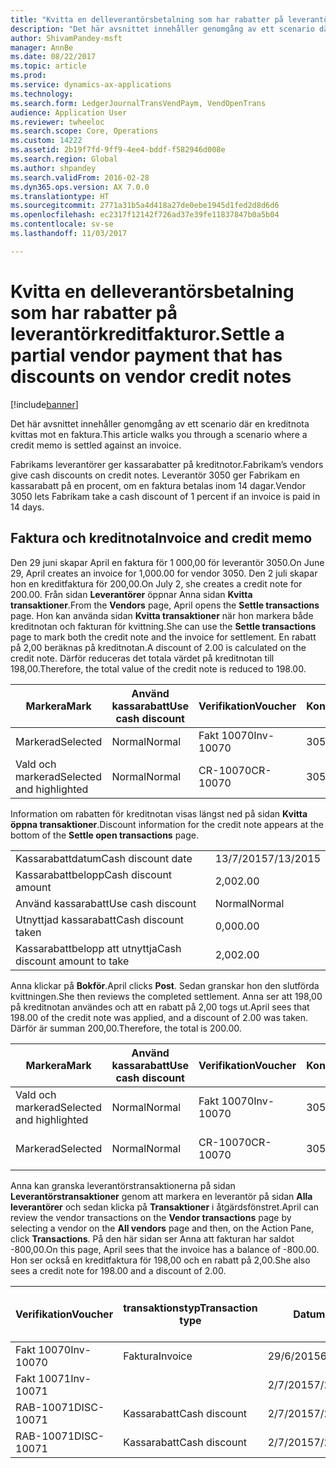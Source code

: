 ```yaml
---
title: "Kvitta en delleverantörsbetalning som har rabatter på leverantörkreditfakturor."
description: "Det här avsnittet innehåller genomgång av ett scenario där en kreditnota kvittas mot en faktura."
author: ShivamPandey-msft
manager: AnnBe
ms.date: 08/22/2017
ms.topic: article
ms.prod: 
ms.service: dynamics-ax-applications
ms.technology: 
ms.search.form: LedgerJournalTransVendPaym, VendOpenTrans
audience: Application User
ms.reviewer: twheeloc
ms.search.scope: Core, Operations
ms.custom: 14222
ms.assetid: 2b19f7fd-9ff9-4ee4-bddf-f582946d008e
ms.search.region: Global
ms.author: shpandey
ms.search.validFrom: 2016-02-28
ms.dyn365.ops.version: AX 7.0.0
ms.translationtype: HT
ms.sourcegitcommit: 2771a31b5a4d418a27de0ebe1945d1fed2d8d6d6
ms.openlocfilehash: ec2317f12142f726ad37e39fe11837847b0a5b04
ms.contentlocale: sv-se
ms.lasthandoff: 11/03/2017

---
```


# <a name="settle-a-partial-vendor-payment-that-has-discounts-on-vendor-credit-notes"></a><span data-ttu-id="f4ada-103">Kvitta en delleverantörsbetalning som har rabatter på leverantörkreditfakturor.</span><span class="sxs-lookup"><span data-stu-id="f4ada-103">Settle a partial vendor payment that has discounts on vendor credit notes</span></span>

[!include[banner](../includes/banner.md)]


<span data-ttu-id="f4ada-104">Det här avsnittet innehåller genomgång av ett scenario där en kreditnota kvittas mot en faktura.</span><span class="sxs-lookup"><span data-stu-id="f4ada-104">This article walks you through a scenario where a credit memo is settled against an invoice.</span></span>

<span data-ttu-id="f4ada-105">Fabrikams leverantörer ger kassarabatter på kreditnotor.</span><span class="sxs-lookup"><span data-stu-id="f4ada-105">Fabrikam’s vendors give cash discounts on credit notes.</span></span> <span data-ttu-id="f4ada-106">Leverantör 3050 ger Fabrikam en kassarabatt på en procent, om en faktura betalas inom 14 dagar.</span><span class="sxs-lookup"><span data-stu-id="f4ada-106">Vendor 3050 lets Fabrikam take a cash discount of 1 percent if an invoice is paid in 14 days.</span></span>

## <a name="invoice-and-credit-memo"></a><span data-ttu-id="f4ada-107">Faktura och kreditnota</span><span class="sxs-lookup"><span data-stu-id="f4ada-107">Invoice and credit memo</span></span>
<span data-ttu-id="f4ada-108">Den 29 juni skapar April en faktura för 1 000,00 för leverantör 3050.</span><span class="sxs-lookup"><span data-stu-id="f4ada-108">On June 29, April creates an invoice for 1,000.00 for vendor 3050.</span></span> <span data-ttu-id="f4ada-109">Den 2 juli skapar hon en kreditfaktura för 200,00.</span><span class="sxs-lookup"><span data-stu-id="f4ada-109">On July 2, she creates a credit note for 200.00.</span></span> <span data-ttu-id="f4ada-110">Från sidan **Leverantörer** öppnar Anna sidan **Kvitta transaktioner**.</span><span class="sxs-lookup"><span data-stu-id="f4ada-110">From the **Vendors** page, April opens the **Settle transactions** page.</span></span> <span data-ttu-id="f4ada-111">Hon kan använda sidan **Kvitta transaktioner** när hon markera både kreditnotan och fakturan för kvittning.</span><span class="sxs-lookup"><span data-stu-id="f4ada-111">She can use the **Settle transactions** page to mark both the credit note and the invoice for settlement.</span></span> <span data-ttu-id="f4ada-112">En rabatt på 2,00 beräknas på kreditnotan.</span><span class="sxs-lookup"><span data-stu-id="f4ada-112">A discount of 2.00 is calculated on the credit note.</span></span> <span data-ttu-id="f4ada-113">Därför reduceras det totala värdet på kreditnotan till 198,00.</span><span class="sxs-lookup"><span data-stu-id="f4ada-113">Therefore, the total value of the credit note is reduced to 198.00.</span></span>

| <span data-ttu-id="f4ada-114">Markera</span><span class="sxs-lookup"><span data-stu-id="f4ada-114">Mark</span></span>                     | <span data-ttu-id="f4ada-115">Använd kassarabatt</span><span class="sxs-lookup"><span data-stu-id="f4ada-115">Use cash discount</span></span> | <span data-ttu-id="f4ada-116">Verifikation</span><span class="sxs-lookup"><span data-stu-id="f4ada-116">Voucher</span></span>   | <span data-ttu-id="f4ada-117">Konto</span><span class="sxs-lookup"><span data-stu-id="f4ada-117">Account</span></span> | <span data-ttu-id="f4ada-118">Datum</span><span class="sxs-lookup"><span data-stu-id="f4ada-118">Date</span></span>      | <span data-ttu-id="f4ada-119">Förfallodatum</span><span class="sxs-lookup"><span data-stu-id="f4ada-119">Due date</span></span>  | <span data-ttu-id="f4ada-120">Faktura</span><span class="sxs-lookup"><span data-stu-id="f4ada-120">Invoice</span></span> | <span data-ttu-id="f4ada-121">Belopp i transaktionsvalutan</span><span class="sxs-lookup"><span data-stu-id="f4ada-121">Amount in transaction currency</span></span> | <span data-ttu-id="f4ada-122">Valuta</span><span class="sxs-lookup"><span data-stu-id="f4ada-122">Currency</span></span> | <span data-ttu-id="f4ada-123">Belopp att kvitta</span><span class="sxs-lookup"><span data-stu-id="f4ada-123">Amount to settle</span></span> |
|--------------------------|-------------------|-----------|---------|-----------|-----------|---------|--------------------------------|----------|------------------|
| <span data-ttu-id="f4ada-124">Markerad</span><span class="sxs-lookup"><span data-stu-id="f4ada-124">Selected</span></span>                 | <span data-ttu-id="f4ada-125">Normal</span><span class="sxs-lookup"><span data-stu-id="f4ada-125">Normal</span></span>            | <span data-ttu-id="f4ada-126">Fakt 10070</span><span class="sxs-lookup"><span data-stu-id="f4ada-126">Inv-10070</span></span> | <span data-ttu-id="f4ada-127">3050</span><span class="sxs-lookup"><span data-stu-id="f4ada-127">3050</span></span>    | <span data-ttu-id="f4ada-128">29/6/2015</span><span class="sxs-lookup"><span data-stu-id="f4ada-128">6/29/2015</span></span> | <span data-ttu-id="f4ada-129">29/7/2015</span><span class="sxs-lookup"><span data-stu-id="f4ada-129">7/29/2015</span></span> | <span data-ttu-id="f4ada-130">10070</span><span class="sxs-lookup"><span data-stu-id="f4ada-130">10070</span></span>   | <span data-ttu-id="f4ada-131">-1 000,00</span><span class="sxs-lookup"><span data-stu-id="f4ada-131">-1,000.00</span></span>                      | <span data-ttu-id="f4ada-132">USD</span><span class="sxs-lookup"><span data-stu-id="f4ada-132">USD</span></span>      | <span data-ttu-id="f4ada-133">-990,00</span><span class="sxs-lookup"><span data-stu-id="f4ada-133">-990.00</span></span>          |
| <span data-ttu-id="f4ada-134">Vald och markerad</span><span class="sxs-lookup"><span data-stu-id="f4ada-134">Selected and highlighted</span></span> | <span data-ttu-id="f4ada-135">Normal</span><span class="sxs-lookup"><span data-stu-id="f4ada-135">Normal</span></span>            | <span data-ttu-id="f4ada-136">CR-10070</span><span class="sxs-lookup"><span data-stu-id="f4ada-136">CR-10070</span></span>  | <span data-ttu-id="f4ada-137">3050</span><span class="sxs-lookup"><span data-stu-id="f4ada-137">3050</span></span>    | <span data-ttu-id="f4ada-138">2/7/2015</span><span class="sxs-lookup"><span data-stu-id="f4ada-138">7/2/2015</span></span>  | <span data-ttu-id="f4ada-139">29/7/2015</span><span class="sxs-lookup"><span data-stu-id="f4ada-139">7/29/2015</span></span> |         | <span data-ttu-id="f4ada-140">200,00</span><span class="sxs-lookup"><span data-stu-id="f4ada-140">200.00</span></span>                         | <span data-ttu-id="f4ada-141">USD</span><span class="sxs-lookup"><span data-stu-id="f4ada-141">USD</span></span>      | <span data-ttu-id="f4ada-142">198,00</span><span class="sxs-lookup"><span data-stu-id="f4ada-142">198.00</span></span>           |

<span data-ttu-id="f4ada-143">Information om rabatten för kreditnotan visas längst ned på sidan **Kvitta öppna transaktioner**.</span><span class="sxs-lookup"><span data-stu-id="f4ada-143">Discount information for the credit note appears at the bottom of the **Settle open transactions** page.</span></span>

|                              |           |
|------------------------------|-----------|
| <span data-ttu-id="f4ada-144">Kassarabattdatum</span><span class="sxs-lookup"><span data-stu-id="f4ada-144">Cash discount date</span></span>           | <span data-ttu-id="f4ada-145">13/7/2015</span><span class="sxs-lookup"><span data-stu-id="f4ada-145">7/13/2015</span></span> |
| <span data-ttu-id="f4ada-146">Kassarabattbelopp</span><span class="sxs-lookup"><span data-stu-id="f4ada-146">Cash discount amount</span></span>         | <span data-ttu-id="f4ada-147">2,00</span><span class="sxs-lookup"><span data-stu-id="f4ada-147">2.00</span></span>      |
| <span data-ttu-id="f4ada-148">Använd kassarabatt</span><span class="sxs-lookup"><span data-stu-id="f4ada-148">Use cash discount</span></span>            | <span data-ttu-id="f4ada-149">Normal</span><span class="sxs-lookup"><span data-stu-id="f4ada-149">Normal</span></span>    |
| <span data-ttu-id="f4ada-150">Utnyttjad kassarabatt</span><span class="sxs-lookup"><span data-stu-id="f4ada-150">Cash discount taken</span></span>          | <span data-ttu-id="f4ada-151">0,00</span><span class="sxs-lookup"><span data-stu-id="f4ada-151">0.00</span></span>      |
| <span data-ttu-id="f4ada-152">Kassarabattbelopp att utnyttja</span><span class="sxs-lookup"><span data-stu-id="f4ada-152">Cash discount amount to take</span></span> | <span data-ttu-id="f4ada-153">2,00</span><span class="sxs-lookup"><span data-stu-id="f4ada-153">2.00</span></span>      |

<span data-ttu-id="f4ada-154">Anna klickar på **Bokför**.</span><span class="sxs-lookup"><span data-stu-id="f4ada-154">April clicks **Post**.</span></span> <span data-ttu-id="f4ada-155">Sedan granskar hon den slutförda kvittningen.</span><span class="sxs-lookup"><span data-stu-id="f4ada-155">She then reviews the completed settlement.</span></span> <span data-ttu-id="f4ada-156">Anna ser att 198,00 på kreditnotan användes och att en rabatt på 2,00 togs ut.</span><span class="sxs-lookup"><span data-stu-id="f4ada-156">April sees that 198.00 of the credit note was applied, and a discount of 2.00 was taken.</span></span> <span data-ttu-id="f4ada-157">Därför är summan 200,00.</span><span class="sxs-lookup"><span data-stu-id="f4ada-157">Therefore, the total is 200.00.</span></span>

| <span data-ttu-id="f4ada-158">Markera</span><span class="sxs-lookup"><span data-stu-id="f4ada-158">Mark</span></span>                     | <span data-ttu-id="f4ada-159">Använd kassarabatt</span><span class="sxs-lookup"><span data-stu-id="f4ada-159">Use cash discount</span></span> | <span data-ttu-id="f4ada-160">Verifikation</span><span class="sxs-lookup"><span data-stu-id="f4ada-160">Voucher</span></span>   | <span data-ttu-id="f4ada-161">Konto</span><span class="sxs-lookup"><span data-stu-id="f4ada-161">Account</span></span> | <span data-ttu-id="f4ada-162">Datum</span><span class="sxs-lookup"><span data-stu-id="f4ada-162">Date</span></span>      | <span data-ttu-id="f4ada-163">Förfallodatum</span><span class="sxs-lookup"><span data-stu-id="f4ada-163">Due date</span></span>  | <span data-ttu-id="f4ada-164">Faktura</span><span class="sxs-lookup"><span data-stu-id="f4ada-164">Invoice</span></span>  | <span data-ttu-id="f4ada-165">Belopp i transaktionsvalutan</span><span class="sxs-lookup"><span data-stu-id="f4ada-165">Amount in transaction currency</span></span> | <span data-ttu-id="f4ada-166">Valuta</span><span class="sxs-lookup"><span data-stu-id="f4ada-166">Currency</span></span> | <span data-ttu-id="f4ada-167">Belopp att kvitta</span><span class="sxs-lookup"><span data-stu-id="f4ada-167">Amount to settle</span></span> |
|--------------------------|-------------------|-----------|---------|-----------|-----------|----------|--------------------------------|----------|------------------|
| <span data-ttu-id="f4ada-168">Vald och markerad</span><span class="sxs-lookup"><span data-stu-id="f4ada-168">Selected and highlighted</span></span> | <span data-ttu-id="f4ada-169">Normal</span><span class="sxs-lookup"><span data-stu-id="f4ada-169">Normal</span></span>            | <span data-ttu-id="f4ada-170">Fakt 10070</span><span class="sxs-lookup"><span data-stu-id="f4ada-170">Inv-10070</span></span> | <span data-ttu-id="f4ada-171">3050</span><span class="sxs-lookup"><span data-stu-id="f4ada-171">3050</span></span>    | <span data-ttu-id="f4ada-172">29/6/2015</span><span class="sxs-lookup"><span data-stu-id="f4ada-172">6/29/2015</span></span> | <span data-ttu-id="f4ada-173">29/7/2015</span><span class="sxs-lookup"><span data-stu-id="f4ada-173">7/29/2015</span></span> | <span data-ttu-id="f4ada-174">10070</span><span class="sxs-lookup"><span data-stu-id="f4ada-174">10070</span></span>    | <span data-ttu-id="f4ada-175">-1 000,00</span><span class="sxs-lookup"><span data-stu-id="f4ada-175">-1,000.00</span></span>                      | <span data-ttu-id="f4ada-176">USD</span><span class="sxs-lookup"><span data-stu-id="f4ada-176">USD</span></span>      | <span data-ttu-id="f4ada-177">-200,00</span><span class="sxs-lookup"><span data-stu-id="f4ada-177">-200.00</span></span>          |
| <span data-ttu-id="f4ada-178">Markerad</span><span class="sxs-lookup"><span data-stu-id="f4ada-178">Selected</span></span>                 | <span data-ttu-id="f4ada-179">Normal</span><span class="sxs-lookup"><span data-stu-id="f4ada-179">Normal</span></span>            | <span data-ttu-id="f4ada-180">CR-10070</span><span class="sxs-lookup"><span data-stu-id="f4ada-180">CR-10070</span></span>  | <span data-ttu-id="f4ada-181">3050</span><span class="sxs-lookup"><span data-stu-id="f4ada-181">3050</span></span>    | <span data-ttu-id="f4ada-182">2/7/2015</span><span class="sxs-lookup"><span data-stu-id="f4ada-182">7/2/2015</span></span>  | <span data-ttu-id="f4ada-183">29/7/2015</span><span class="sxs-lookup"><span data-stu-id="f4ada-183">7/29/2015</span></span> | <span data-ttu-id="f4ada-184">CR-10070</span><span class="sxs-lookup"><span data-stu-id="f4ada-184">CR-10070</span></span> | <span data-ttu-id="f4ada-185">200,00</span><span class="sxs-lookup"><span data-stu-id="f4ada-185">200.00</span></span>                         | <span data-ttu-id="f4ada-186">USD</span><span class="sxs-lookup"><span data-stu-id="f4ada-186">USD</span></span>      | <span data-ttu-id="f4ada-187">198,00</span><span class="sxs-lookup"><span data-stu-id="f4ada-187">198.00</span></span>           |

<span data-ttu-id="f4ada-188">Anna kan granska leverantörstransaktionerna på sidan **Leverantörstransaktioner** genom att markera en leverantör på sidan **Alla leverantörer** och sedan klicka på **Transaktioner** i åtgärdsfönstret.</span><span class="sxs-lookup"><span data-stu-id="f4ada-188">April can review the vendor transactions on the **Vendor transactions** page by selecting a vendor on the **All vendors** page and then, on the Action Pane, click **Transactions**.</span></span> <span data-ttu-id="f4ada-189">På den här sidan ser Anna att fakturan har saldot -800,00.</span><span class="sxs-lookup"><span data-stu-id="f4ada-189">On this page, April sees that the invoice has a balance of -800.00.</span></span> <span data-ttu-id="f4ada-190">Hon ser också en kreditfaktura för 198,00 och en rabatt på 2,00.</span><span class="sxs-lookup"><span data-stu-id="f4ada-190">She also sees a credit note for 198.00 and a discount of 2.00.</span></span>

| <span data-ttu-id="f4ada-191">Verifikation</span><span class="sxs-lookup"><span data-stu-id="f4ada-191">Voucher</span></span>    | <span data-ttu-id="f4ada-192">transaktionstyp</span><span class="sxs-lookup"><span data-stu-id="f4ada-192">Transaction type</span></span> | <span data-ttu-id="f4ada-193">Datum</span><span class="sxs-lookup"><span data-stu-id="f4ada-193">Date</span></span>      | <span data-ttu-id="f4ada-194">Faktura</span><span class="sxs-lookup"><span data-stu-id="f4ada-194">Invoice</span></span> | <span data-ttu-id="f4ada-195">Debetbelopp i transaktionsvaluta</span><span class="sxs-lookup"><span data-stu-id="f4ada-195">Amount in transaction currency debit</span></span> | <span data-ttu-id="f4ada-196">Kreditbelopp i transaktionsvaluta</span><span class="sxs-lookup"><span data-stu-id="f4ada-196">Amount in transaction currency credit</span></span> | <span data-ttu-id="f4ada-197">Saldo</span><span class="sxs-lookup"><span data-stu-id="f4ada-197">Balance</span></span> | <span data-ttu-id="f4ada-198">Valuta</span><span class="sxs-lookup"><span data-stu-id="f4ada-198">Currency</span></span> |
|------------|------------------|-----------|---------|--------------------------------------|---------------------------------------|---------|----------|
| <span data-ttu-id="f4ada-199">Fakt 10070</span><span class="sxs-lookup"><span data-stu-id="f4ada-199">Inv-10070</span></span>  | <span data-ttu-id="f4ada-200">Faktura</span><span class="sxs-lookup"><span data-stu-id="f4ada-200">Invoice</span></span>          | <span data-ttu-id="f4ada-201">29/6/2015</span><span class="sxs-lookup"><span data-stu-id="f4ada-201">6/29/2015</span></span> | <span data-ttu-id="f4ada-202">10070</span><span class="sxs-lookup"><span data-stu-id="f4ada-202">10070</span></span>   |                                      | <span data-ttu-id="f4ada-203">1 000,00</span><span class="sxs-lookup"><span data-stu-id="f4ada-203">1,000.00</span></span>                              | <span data-ttu-id="f4ada-204">-800,00</span><span class="sxs-lookup"><span data-stu-id="f4ada-204">-800.00</span></span> | <span data-ttu-id="f4ada-205">USD</span><span class="sxs-lookup"><span data-stu-id="f4ada-205">USD</span></span>      |
| <span data-ttu-id="f4ada-206">Fakt 10071</span><span class="sxs-lookup"><span data-stu-id="f4ada-206">Inv-10071</span></span>  |                  | <span data-ttu-id="f4ada-207">2/7/2015</span><span class="sxs-lookup"><span data-stu-id="f4ada-207">7/2/2015</span></span>  | <span data-ttu-id="f4ada-208">CR10071</span><span class="sxs-lookup"><span data-stu-id="f4ada-208">CR10071</span></span> | <span data-ttu-id="f4ada-209">200,00</span><span class="sxs-lookup"><span data-stu-id="f4ada-209">200.00</span></span>                               |                                       | <span data-ttu-id="f4ada-210">0,00</span><span class="sxs-lookup"><span data-stu-id="f4ada-210">0.00</span></span>    | <span data-ttu-id="f4ada-211">USD</span><span class="sxs-lookup"><span data-stu-id="f4ada-211">USD</span></span>      |
| <span data-ttu-id="f4ada-212">RAB-10071</span><span class="sxs-lookup"><span data-stu-id="f4ada-212">DISC-10071</span></span> |  <span data-ttu-id="f4ada-213">Kassarabatt</span><span class="sxs-lookup"><span data-stu-id="f4ada-213">Cash discount</span></span>   | <span data-ttu-id="f4ada-214">2/7/2015</span><span class="sxs-lookup"><span data-stu-id="f4ada-214">7/2/2015</span></span>  |         | <span data-ttu-id="f4ada-215">2,00</span><span class="sxs-lookup"><span data-stu-id="f4ada-215">2.00</span></span>                                 |                                       | <span data-ttu-id="f4ada-216">0,00</span><span class="sxs-lookup"><span data-stu-id="f4ada-216">0.00</span></span>    | <span data-ttu-id="f4ada-217">USD</span><span class="sxs-lookup"><span data-stu-id="f4ada-217">USD</span></span>      |
| <span data-ttu-id="f4ada-218">RAB-10071</span><span class="sxs-lookup"><span data-stu-id="f4ada-218">DISC-10071</span></span> |  <span data-ttu-id="f4ada-219">Kassarabatt</span><span class="sxs-lookup"><span data-stu-id="f4ada-219">Cash discount</span></span>   | <span data-ttu-id="f4ada-220">2/7/2015</span><span class="sxs-lookup"><span data-stu-id="f4ada-220">7/2/2015</span></span>  |         |                                      | <span data-ttu-id="f4ada-221">2,00</span><span class="sxs-lookup"><span data-stu-id="f4ada-221">2.00</span></span>                                  | <span data-ttu-id="f4ada-222">0,00</span><span class="sxs-lookup"><span data-stu-id="f4ada-222">0.00</span></span>    | <span data-ttu-id="f4ada-223">USD</span><span class="sxs-lookup"><span data-stu-id="f4ada-223">USD</span></span>      |






